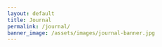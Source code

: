 ```yaml
---
layout: default
title: Journal
permalink: /journal/
banner_image: /assets/images/journal-banner.jpg
---
```

